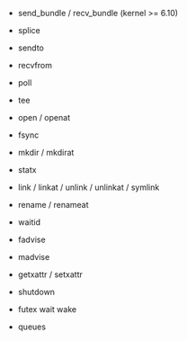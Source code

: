 - send_bundle / recv_bundle (kernel >= 6.10)
- splice
- sendto
- recvfrom
- poll
- tee
- open / openat
- fsync
- mkdir / mkdirat
- statx
- link / linkat / unlink / unlinkat / symlink
- rename / renameat
- waitid
- fadvise
- madvise
- getxattr / setxattr
- shutdown
- futex wait wake

- queues
